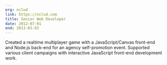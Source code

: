 ```yaml
---
org: nclud
link: https://nclud.com
title: Senior Web Developer
date: 2012-07-01
end: 2013-03-03
---
```

Created a realtime multiplayer game with a JavaScript/Canvas front-end and Node.js back-end for an agency self-promotion event. Supported various client campaigns with interactive JavaScript front-end development work.
